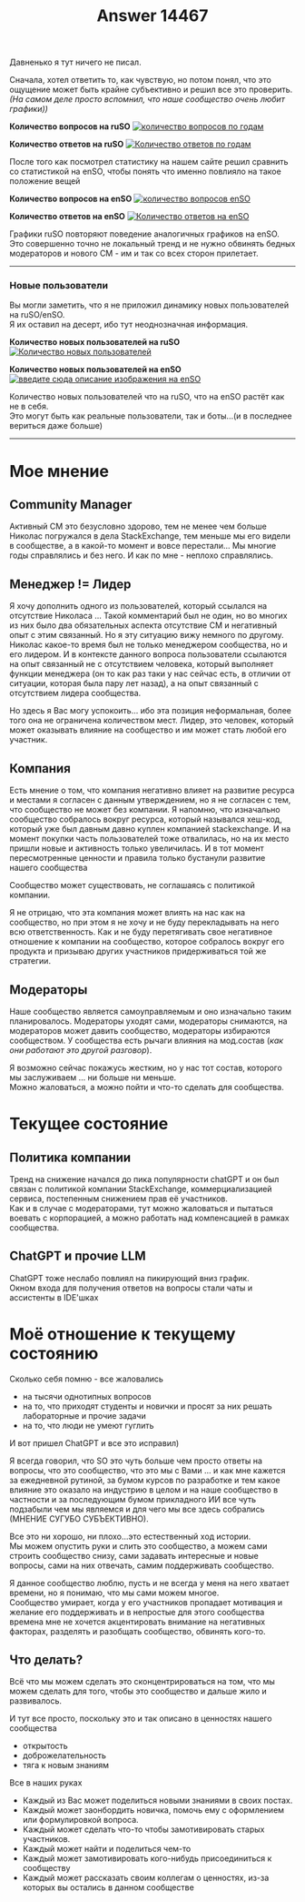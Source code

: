 ﻿---
title: "Answer 14467"
se.owner.user_id: 189027
se.owner.display_name: "Михаил Ребров"
se.owner.link: "https://ru.meta.stackoverflow.com/users/189027/%d0%9c%d0%b8%d1%85%d0%b0%d0%b8%d0%bb-%d0%a0%d0%b5%d0%b1%d1%80%d0%be%d0%b2"
se.answer_id: 14467
se.question_id: 14406
se.post_type: answer
se.is_accepted: True
---
<p>Давненько я тут ничего не писал.</p>
<p>Сначала, хотел ответить то, как чувствую, но потом понял, что это ощущение может быть крайне субъективно и решил все это проверить.<br/>
<em>(На самом деле просто вспомнил, что наше сообщество очень любит графики))</em></p>
<p><strong>Количество вопросов на ruSO</strong>
<a href="https://i.sstatic.net/T3PqpfJj.png" rel="nofollow noreferrer"><img src="https://i.sstatic.net/T3PqpfJj.png" alt="количество вопросов по годам" /></a></p>
<p><strong>Количество ответов на ruSO</strong>
<a href="https://i.sstatic.net/ywShfj0w.png" rel="nofollow noreferrer"><img src="https://i.sstatic.net/ywShfj0w.png" alt="Количество ответов по годам" /></a></p>
<p>После того как посмотрел статистику на нашем сайте решил сравнить со статистикой на enSO, чтобы понять что именно повлияло на такое положение вещей</p>
<p><strong>Количество вопросов на enSO</strong>
<a href="https://i.sstatic.net/wjebRcpY.png" rel="nofollow noreferrer"><img src="https://i.sstatic.net/wjebRcpY.png" alt="количество вопросов enSO" /></a></p>
<p><strong>Количество ответов на enSO</strong>
<a href="https://i.sstatic.net/Q1AdqdnZ.png" rel="nofollow noreferrer"><img src="https://i.sstatic.net/Q1AdqdnZ.png" alt="Количество ответов на enSO" /></a></p>
<p>Графики ruSO повторяют поведение аналогичных графиков на enSO.<br/>
Это совершенно точно не локальный тренд и не нужно обвинять бедных модераторов и нового CM -  им и так со всех сторон прилетает.</p>
<hr />
<h3>Новые пользователи</h3>
<p>Вы могли заметить, что я не приложил динамику новых пользователей на ruSO/enSO.<br/>
Я их оставил на десерт, ибо тут неоднозначная информация.</p>
<p><strong>Количество новых пользователей на ruSO</strong>
<a href="https://i.sstatic.net/65NHzQPB.png" rel="nofollow noreferrer"><img src="https://i.sstatic.net/65NHzQPB.png" alt="Количество новых пользователей" /></a></p>
<p><strong>Количество новых пользователей на enSO</strong>
<a href="https://i.sstatic.net/oTZGDqYA.png" rel="nofollow noreferrer"><img src="https://i.sstatic.net/oTZGDqYA.png" alt="введите сюда описание изображения на enSO" /></a></p>
<p>Количество новых пользователей что на ruSO, что на enSO растёт как не в себя.<br/>
Это могут быть как реальные пользователи, так и боты...(и в последнее вериться даже больше)</p>
<hr />
<h1>Мое мнение</h1>
<h2>Community Manager</h2>
<p>Активный CM это безусловно здорово, тем не менее чем больше Николас погружался в дела StackExchange, тем меньше мы его видели в сообществе, а в какой-то момент и вовсе перестали... Мы многие годы справлялись и без него. И как по мне  - неплохо справлялись.</p>
<h2>Менеджер != Лидер</h2>
<p>Я хочу дополнить одного из пользователей, который ссылался на отсутствие Николаса ... Такой комментарий был не один, но во многих из них было два обязательных аспекта отсутствие CM и негативный опыт с этим связанный. Но я эту ситуацию вижу немного по другому. Николас какое-то время был не только менеджером сообщества, но и его лидером. И в контексте данного вопроса пользователи ссылаются на опыт связанный не с отсутствием человека, который выполняет функции менеджера (он то как раз таки у нас сейчас есть, в отличии от ситуации, которая была пару лет назад), а на опыт связанный с отсутствием лидера сообщества.</p>
<p>Но здесь я Вас могу успокоить... ибо эта позиция неформальная, более того она не ограничена количеством мест. Лидер, это человек, который может оказывать влияние на сообщество и им может стать любой его участник.</p>
<h2>Компания</h2>
<p>Есть мнение о том, что компания негативно влияет на развитие ресурса  и местами я согласен с данным утверждением, но я не согласен с тем, что сообщество не может без компании. Я напомню, что изначально сообщество собралось вокруг ресурса, который назывался хеш-код, который уже был давным давно куплен компанией stackexchange. И на момент покупки часть пользователей тоже отвалилась, но на их место пришли новые и активность только увеличилась. И в тот момент пересмотренные ценности и правила только бустанули развитие нашего сообщества</p>
<p>Сообщество может существовать, не соглашаясь с политикой компании.</p>
<p>Я не отрицаю, что эта компания может влиять на нас как на сообщество, но при этом я не хочу и не буду перекладывать на него всю ответственность. Как и не буду перетягивать свое негативное отношение к компании на сообщество, которое собралось вокруг его продукта и призываю других участников придерживаться той же стратегии.</p>
<h2>Модераторы</h2>
<p>Наше сообщество является самоуправляемым и оно изначально таким планировалось. Модераторы уходят сами, модераторы снимаются, на модераторов может давить сообщество, модераторы избираются сообществом.
У сообщества есть рычаги влияния на мод.состав (<em>как они работают это другой разговор</em>).</p>
<p>Я возможно сейчас покажусь жестким, но у нас тот состав, которого мы заслуживаем ... ни больше ни меньше.<br/>
Можно жаловаться, а можно пойти и что-то сделать для сообщества.</p>
<h1>Текущее состояние</h1>
<h2>Политика компании</h2>
<p>Тренд на снижение начался до пика популярности chatGPT и он был связан с политикой компании StackExchange, коммерциализацией сервиса, постепенным снижением прав её участников.<br/>
Как и в случае с модераторами, тут можно жаловаться и пытаться воевать с корпорацией, а можно работать над компенсацией в рамках сообщества.</p>
<h2>ChatGPT и прочие LLM</h2>
<p>ChatGPT тоже неслабо повлиял на пикирующий вниз график.<br/>
Окном входа для получения ответов на вопросы стали чаты и ассистенты в IDE'шках</p>
<h1>Моё отношение к текущему состоянию</h1>
<p>Сколько себя помню - все жаловались</p>
<ul>
<li>на тысячи однотипных вопросов</li>
<li>на то, что приходят студенты и новички и просят за них решать лабораторные и прочие задачи</li>
<li>на то, что люди не умеют гуглить</li>
</ul>
<p>И вот пришел ChatGPT и все это исправил)<br/></p>
<p>Я всегда говорил, что SO это чуть больше чем просто ответы на вопросы, что это сообщество, что это мы с Вами ... и как мне кажется за ежедневной рутиной, за бумом курсов по разработке и тем какое влияние это оказало на индустрию в целом и на наше сообщество в частности и за последующим бумом прикладного ИИ все чуть подзабыли чем мы являемся и для чего мы все здесь собрались (МНЕНИЕ СУГУБО СУБЪЕКТИВНО).</p>
<p>Все это ни хорошо, ни плохо...это естественный ход истории.<br/>
Мы можем опустить руки и слить это сообщество, а можем сами строить сообщество снизу, сами задавать интересные и новые вопросы, сами на них отвечать, самим поддерживать сообщество.</p>
<p>Я данное сообщество люблю, пусть и не всегда у меня на него хватает времени, но я понимаю, что мы сами можем многое.<br/>
Сообщество умирает, когда у его участников пропадает мотивация и желание его поддерживать и в непростые для этого сообщества времена мне не хочется акцентировать внимание на негативных факторах, разделять и разобщать сообщество, обвинять кого-то.<br/></p>
<h2>Что делать?</h2>
<p>Всё что мы можем сделать это сконцентрироваться на том, что мы можем сделать для того, чтобы это сообщество и дальше жило и развивалось.</p>
<p>И тут все просто, поскольку это и так описано в ценностях нашего сообщества</p>
<ul>
<li>открытость</li>
<li>доброжелательность</li>
<li>тяга к новым знаниям</li>
</ul>
<p>Все в наших руках</p>
<ul>
<li>Каждый из Вас может поделиться новыми знаниями в своих постах.<br/></li>
<li>Каждый может заонбордить новичка, помочь ему с оформлением или формулировкой вопроса.<br/></li>
<li>Каждый может сделать что-то чтобы замотивировать старых участников.<br/></li>
<li>Каждый может найти и поделиться чем-то<br/></li>
<li>Каждый может замотивировать кого-нибудь присоединиться к сообществу<br/></li>
<li>Каждый может рассказать своим коллегам о ценностях, из-за которых вы остались в данном сообществе<br/></li>
</ul>
